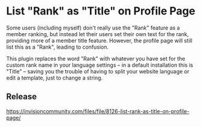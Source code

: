 # List "Rank" as "Title" on Profile Page

Some users (including myself) don't really use the "Rank" feature as a member ranking, but instead let their users set their own text for the rank, providing more of a member title feature. However, the profile page will still list this as a "Rank", leading to confusion.

This plugin replaces the word "Rank" with whatever you have set for the custom rank name in your language settings – in a default installation this is "Title" – saving you the trouble of having to split your website language or edit a template, just to change a string.

## Release

https://invisioncommunity.com/files/file/8126-list-rank-as-title-on-profile-page/
